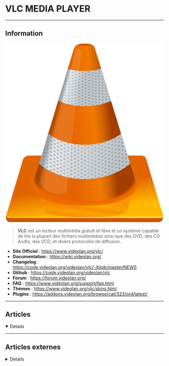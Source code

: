 # VLC MEDIA PLAYER
----

## <i class="fa-solid fa-hashtag"></i> Information

![Logo](../../_media/apps/vlc/vlc_logo.svg ':size=250 :no-zoom')


> <i class="fa-solid fa-quote-left"></i> **VLC** est un lecteur multimédia gratuit et libre et un système capable de lire la plupart des fichiers multimédias ainsi que des DVD, des CD Audio, des VCD, et divers protocoles de diffusion. <i class="fa-solid fa-quote-left fa-rotate-180"></i>


- <i class="fa-solid fa-globe"></i> **Site Officiel** : https://www.videolan.org/vlc/
- <i class="fa-solid fa-book"></i> **Documentation** : https://wiki.videolan.org/
- <i class="fa-solid fa-file-circle-question"></i> **Changelog** : https://code.videolan.org/videolan/vlc/-/blob/master/NEWS
- <i class="fa-brands fa-github"></i> **Github** : https://code.videolan.org/videolan/vlc
- <i class="fas fa-comments"></i> **Forum** : https://forum.videolan.org/
- <i class="far fa-question-circle"></i> **FAQ** : https://www.videolan.org/support/faq.html
- <i class="far fa-calendar-alt"></i> **Thèmes** : https://www.videolan.org/vlc/skins.html
- <i class="fas fa-tools"></i> **Plugins** : https://addons.videolan.org/browse/cat/323/ord/latest/

---

## <i class="fa-regular fa-newspaper"></i> Articles

<details open>

</details>

---

## <i class="fa-solid fa-glasses"></i> Articles externes

<details>

- [6 astuces indispensables pour VLC](https://korben.info/6-astuces-indispensables-pour-vlc.html)
- [7 Top Secret Features Of The Free VLC Media Player](https://www.makeuseof.com/tag/7-top-secret-features-free-vlc-media-player-si/)
- [Comment découper une séquence vidéo avec VLC](https://syskb.com/decouper-recadrer-sequence-video-vlc/)
- [How to Customize the Look and Layout of VLC Media Player](https://www.makeuseof.com/tag/customize-vlc-media-player/)
- [How to Record Your Screen Using VLC](https://www.makeuseof.com/tag/record-screen-using-vlc/)

</details>